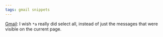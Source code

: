 ```yaml
---
tags: gmail snippets
---
```


[Gmail](/wiki/Gmail): I wish `*a` really did select all, instead of just the messages that were visible on the current page.
